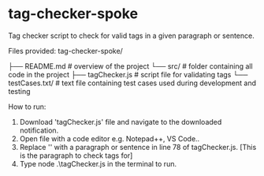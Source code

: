 # tag-checker-spoke
Tag checker script to check for valid tags in a given paragraph or sentence.

Files provided:
tag-checker-spoke/

├── README.md             # overview of the project
└── src/                  # folder containing all code in the project
    ├── tagChecker.js     # script file for validating tags
    └── testCases.txt/    # text file containing test cases used during development and testing                

How to run:
1. Download 'tagChecker.js' file and navigate to the downloaded notification.
2. Open file with a code editor e.g. Notepad++, VS Code..
3. Replace '' with a paragraph or sentence in line 78 of tagChecker.js. [This is the paragraph to check tags for]
4. Type node .\tagChecker.js in the terminal to run.


